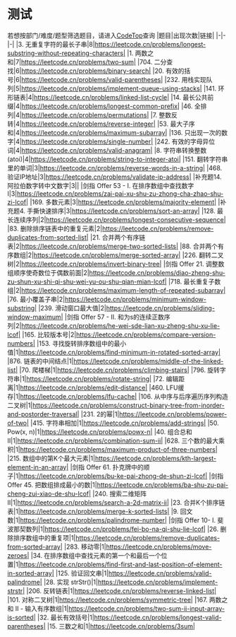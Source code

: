 # 测试
若想按部门/难度/题型筛选题目，请进入[CodeTop](https://codetop.cc)查询
|题目|出现次数|链接|
|-|-|-|
|3. 无重复字符的最长子串|8|https://leetcode.cn/problems/longest-substring-without-repeating-characters|
|1. 两数之和|7|https://leetcode.cn/problems/two-sum|
|704. 二分查找|6|https://leetcode.cn/problems/binary-search|
|20. 有效的括号|6|https://leetcode.cn/problems/valid-parentheses|
|232. 用栈实现队列|5|https://leetcode.cn/problems/implement-queue-using-stacks|
|141. 环形链表|4|https://leetcode.cn/problems/linked-list-cycle|
|14. 最长公共前缀|4|https://leetcode.cn/problems/longest-common-prefix|
|46. 全排列|4|https://leetcode.cn/problems/permutations|
|7. 整数反转|4|https://leetcode.cn/problems/reverse-integer|
|53. 最大子序和|4|https://leetcode.cn/problems/maximum-subarray|
|136. 只出现一次的数字|4|https://leetcode.cn/problems/single-number|
|242. 有效的字母异位词|4|https://leetcode.cn/problems/valid-anagram|
|8. 字符串转换整数 (atoi)|4|https://leetcode.cn/problems/string-to-integer-atoi|
|151. 翻转字符串里的单词|3|https://leetcode.cn/problems/reverse-words-in-a-string|
|468. 验证IP地址|3|https://leetcode.cn/problems/validate-ip-address|
|补充题14. 阿拉伯数字转中文数字|3||
|剑指 Offer 53 - I. 在排序数组中查找数字 I|3|https://leetcode.cn/problems/zai-pai-xu-shu-zu-zhong-cha-zhao-shu-zi-lcof|
|169. 多数元素|3|https://leetcode.cn/problems/majority-element|
|补充题4. 手撕快速排序|3|https://leetcode.cn/problems/sort-an-array|
|128. 最长连续序列|2|https://leetcode.cn/problems/longest-consecutive-sequence|
|83. 删除排序链表中的重复元素|2|https://leetcode.cn/problems/remove-duplicates-from-sorted-list|
|21. 合并两个有序链表|2|https://leetcode.cn/problems/merge-two-sorted-lists|
|88. 合并两个有序数组|2|https://leetcode.cn/problems/merge-sorted-array|
|226. 翻转二叉树|2|https://leetcode.cn/problems/invert-binary-tree|
|剑指 Offer 21. 调整数组顺序使奇数位于偶数前面|2|https://leetcode.cn/problems/diao-zheng-shu-zu-shun-xu-shi-qi-shu-wei-yu-ou-shu-qian-mian-lcof|
|718. 最长重复子数组|2|https://leetcode.cn/problems/maximum-length-of-repeated-subarray|
|76. 最小覆盖子串|2|https://leetcode.cn/problems/minimum-window-substring|
|239. 滑动窗口最大值|2|https://leetcode.cn/problems/sliding-window-maximum|
|剑指 Offer 57 - II. 和为s的连续正数序列|2|https://leetcode.cn/problems/he-wei-sde-lian-xu-zheng-shu-xu-lie-lcof|
|165. 比较版本号|2|https://leetcode.cn/problems/compare-version-numbers|
|153. 寻找旋转排序数组中的最小值|1|https://leetcode.cn/problems/find-minimum-in-rotated-sorted-array|
|876. 链表的中间结点|1|https://leetcode.cn/problems/middle-of-the-linked-list|
|70. 爬楼梯|1|https://leetcode.cn/problems/climbing-stairs|
|796. 旋转字符串|1|https://leetcode.cn/problems/rotate-string|
|72. 编辑距离|1|https://leetcode.cn/problems/edit-distance|
|460. LFU缓存|1|https://leetcode.cn/problems/lfu-cache|
|106. 从中序与后序遍历序列构造二叉树|1|https://leetcode.cn/problems/construct-binary-tree-from-inorder-and-postorder-traversal|
|231. 2的幂|1|https://leetcode.cn/problems/power-of-two|
|415. 字符串相加|1|https://leetcode.cn/problems/add-strings|
|50. Pow(x, n)|1|https://leetcode.cn/problems/powx-n|
|40. 组合总和 II|1|https://leetcode.cn/problems/combination-sum-ii|
|628. 三个数的最大乘积|1|https://leetcode.cn/problems/maximum-product-of-three-numbers|
|215. 数组中的第K个最大元素|1|https://leetcode.cn/problems/kth-largest-element-in-an-array|
|剑指 Offer 61. 扑克牌中的顺子|1|https://leetcode.cn/problems/bu-ke-pai-zhong-de-shun-zi-lcof|
|剑指 Offer 45. 把数组排成最小的数|1|https://leetcode.cn/problems/ba-shu-zu-pai-cheng-zui-xiao-de-shu-lcof|
|240. 搜索二维矩阵 II|1|https://leetcode.cn/problems/search-a-2d-matrix-ii|
|23. 合并K个排序链表|1|https://leetcode.cn/problems/merge-k-sorted-lists|
|9. 回文数|1|https://leetcode.cn/problems/palindrome-number|
|剑指 Offer 10- I. 斐波那契数列|1|https://leetcode.cn/problems/fei-bo-na-qi-shu-lie-lcof|
|26. 删除排序数组中的重复项|1|https://leetcode.cn/problems/remove-duplicates-from-sorted-array|
|283. 移动零|1|https://leetcode.cn/problems/move-zeroes|
|34. 在排序数组中查找元素的第一个和最后一个位置|1|https://leetcode.cn/problems/find-first-and-last-position-of-element-in-sorted-array|
|125. 验证回文串|1|https://leetcode.cn/problems/valid-palindrome|
|28. 实现 strStr()|1|https://leetcode.cn/problems/implement-strstr|
|206. 反转链表|1|https://leetcode.cn/problems/reverse-linked-list|
|101. 对称二叉树|1|https://leetcode.cn/problems/symmetric-tree|
|167. 两数之和 II - 输入有序数组|1|https://leetcode.cn/problems/two-sum-ii-input-array-is-sorted|
|32. 最长有效括号|1|https://leetcode.cn/problems/longest-valid-parentheses|
|15. 三数之和|1|https://leetcode.cn/problems/3sum|